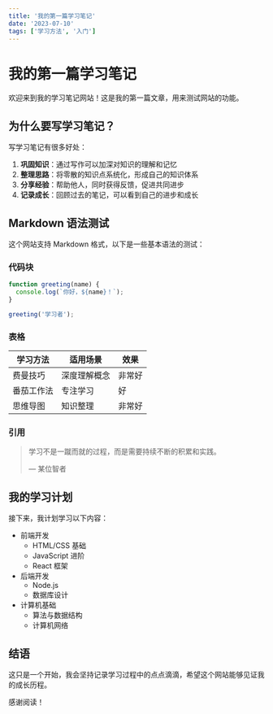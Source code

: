 ```yaml
---
title: '我的第一篇学习笔记'
date: '2023-07-10'
tags: ['学习方法', '入门']
---
```


# 我的第一篇学习笔记

欢迎来到我的学习笔记网站！这是我的第一篇文章，用来测试网站的功能。

## 为什么要写学习笔记？

写学习笔记有很多好处：

1. **巩固知识**：通过写作可以加深对知识的理解和记忆
2. **整理思路**：将零散的知识点系统化，形成自己的知识体系
3. **分享经验**：帮助他人，同时获得反馈，促进共同进步
4. **记录成长**：回顾过去的笔记，可以看到自己的进步和成长

## Markdown 语法测试

这个网站支持 Markdown 格式，以下是一些基本语法的测试：

### 代码块

```javascript
function greeting(name) {
  console.log(`你好，${name}！`);
}

greeting('学习者');
```

### 表格

| 学习方法 | 适用场景 | 效果 |
|---------|---------|------|
| 费曼技巧 | 深度理解概念 | 非常好 |
| 番茄工作法 | 专注学习 | 好 |
| 思维导图 | 知识整理 | 非常好 |

### 引用

> 学习不是一蹴而就的过程，而是需要持续不断的积累和实践。
> 
> — 某位智者

## 我的学习计划

接下来，我计划学习以下内容：

- 前端开发
  - HTML/CSS 基础
  - JavaScript 进阶
  - React 框架
- 后端开发
  - Node.js
  - 数据库设计
- 计算机基础
  - 算法与数据结构
  - 计算机网络

## 结语

这只是一个开始，我会坚持记录学习过程中的点点滴滴，希望这个网站能够见证我的成长历程。

感谢阅读！ 